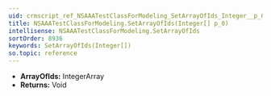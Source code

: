 ```yaml
---
uid: crmscript_ref_NSAAATestClassForModeling_SetArrayOfIds_Integer__p_0
title: NSAAATestClassForModeling.SetArrayOfIds(Integer[] p_0)
intellisense: NSAAATestClassForModeling.SetArrayOfIds
sortOrder: 8936
keywords: SetArrayOfIds(Integer[])
so.topic: reference
---
```



* **ArrayOfIds:** IntegerArray
* **Returns:** Void


